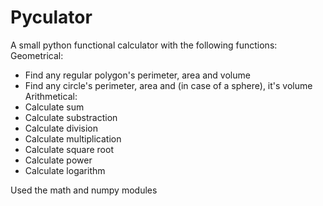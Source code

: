 
# Pyculator
A small python functional calculator with the following functions:
Geometrical:
- Find any regular polygon's perimeter, area and volume
- Find any circle's perimeter, area and (in case of a sphere), it's volume
Arithmetical:
- Calculate sum
- Calculate substraction
- Calculate division
- Calculate multiplication
- Calculate square root
- Calculate power
- Calculate logarithm

Used the math and numpy modules
